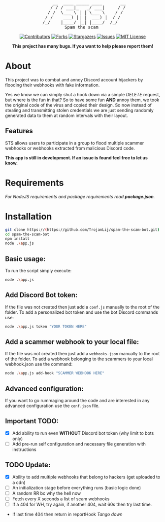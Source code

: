 <div id="top"></div>

<div align="center">
<pre>
     __  ____ _____ ____       __
    / / / ___|_   _/ ___|     / /
   / /  \___ \ | | \___ \    / / 
  / /    ___) || |  ___) |  / /  
 /_/    |____/ |_| |____/  /_/   
          Spam the scam           
</pre>
</div>

<div align="center">

<!-- PROJECT SHIELDS -->
<!--
*** I'm using markdown "reference style" links for readability.
*** Reference links are enclosed in brackets [ ] instead of parentheses ( ).
*** See the bottom of this document for the declaration of the reference variables
*** for contributors-url, forks-url, etc. This is an optional, concise syntax you may use.
*** https://www.markdownguide.org/basic-syntax/#reference-style-links
-->

[![Contributors][contributors-shield]][contributors-url]
[![Forks][forks-shield]][forks-url]
[![Stargazers][stars-shield]][stars-url]
[![Issues][issues-shield]][issues-url]
[![MIT License][license-shield]][license-url]

</div>

<div align="center">
     <b>This project has many bugs. If you want to help please report them!</b>
</div>

# About
This project was to combat and annoy Discord account hijackers by flooding their webhooks with fake information.

Yes we know we can simply shut a hook down via a simple _DELETE_ request, but where is the fun in that? So to have some fun **AND** annoy them, we took the original code of the virus and copied their design. So now instead of stealing and transmitting stolen credentials we are just sending randomly generated data to them at random intervals with their layout.

## Features
STS allows users to participate in a group to flood multiple scammer webhooks or webhooks extracted from malicious Discord code.

**This app is still in development. If an issue is found feel free to let us know.**
<!-- Lists of found or submitted webhooks are refreshed at user defined intervals and updated across the board so all users are up-to-date with found or closed webhooks. **_(we are still working on this part)_** -->

# Requirements

_For NodeJS requirements and package requirements read **package.json**._

# Installation
```bash
git clone https://(https://github.com/TrojanLij/spam-the-scam-bot.git)
cd spam-the-scam-bot
npm install
node .\app.js
```

## Basic usage:
To run the script simply execute:
```bash
node .\app.js
```

## Add Discord Bot token:
If the file was not created then just add a `conf.js` manually to the root of the folder.
To add a personalized bot token and use the bot Discord commands use:
```bash
node .\app.js token "YOUR TOKEN HERE"
```

## Add a scammer webhook to your local file:
If the file was not created then just add a `webhooks.json` manually to the root of the folder.
To add a webhook belonging to the scammers to your local webhook.json use the command:
```bash
node .\app.js add-hook "SCAMMER WEBHOOK HERE"
```

## Advanced configuration:
If you want to go rummaging around the code and are interested in any advanced configuration use the `conf.json` file.

<!-- # TODO
- [ ] Add a non-completed TODO list item. 
- [x] Add a completed TODO list item.
-->

## Important TODO:
- [x] Add ability to run even **WITHOUT** Discord bot token (why limit to bots only)
- [ ] Add pre-run self configuration and necessary file generation with instructions

## TODO Update:
- [x] Ability to add multiple webhooks that belong to hackers (get uploaded to a cdn)
- [ ] An initialization stage before everything runs (basic logic done)
- [ ] A random RR bc why the hell now
- [ ] Fetch every X seconds a list of scam webhooks
- [ ] If a 404 for WH, try again, if another 404, wait 60s then try last time.
- If last time 404 then return in reportHook *Tango down*

<!-- MARKDOWN LINKS & IMAGES -->
<!-- https://www.markdownguide.org/basic-syntax/#reference-style-links -->
[contributors-shield]: https://img.shields.io/github/contributors/TrojanLij/spam-the-scam-bot.svg?style=for-the-badge
[contributors-url]: https://github.com/TrojanLij/spam-the-scam-bot/graphs/contributors
[forks-shield]: https://img.shields.io/github/forks/TrojanLij/spam-the-scam-bot.svg?style=for-the-badge
[forks-url]: https://github.com/TrojanLij/spam-the-scam-bot/network/members
[stars-shield]: https://img.shields.io/github/stars/TrojanLij/spam-the-scam-bot.svg?style=for-the-badge
[stars-url]: https://github.com/TrojanLij/spam-the-scam-bot/stargazers
[issues-shield]: https://img.shields.io/github/issues/TrojanLij/spam-the-scam-bot.svg?style=for-the-badge
[issues-url]: https://github.com/TrojanLij/spam-the-scam-bot/issues
[license-shield]: https://img.shields.io/github/license/TrojanLij/spam-the-scam-bot.svg?style=for-the-badge
[license-url]: https://github.com/TrojanLij/spam-the-scam-bot/blob/master/LICENSE.txt
